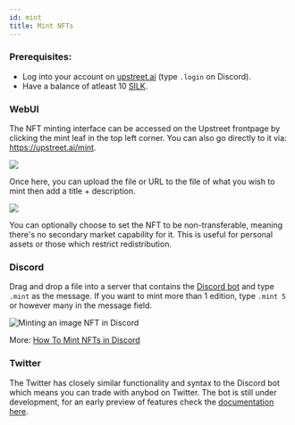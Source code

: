 ```yaml
---
id: mint
title: Mint NFTs
---
```


### Prerequisites:
- Log into your account on [upstreet.ai](../upstreet/start.md) (type `.login` on Discord).
- Have a balance of atleast 10 [SILK](../market/silk-guide.md).

### WebUI

The NFT minting interface can be accessed on the Upstreet frontpage by clicking the mint leaf in the top left corner. You can also go directly to it via: https://upstreet.ai/mint.

![](/img/mint-button.jpg)

Once here, you can upload the file or URL to the file of what you wish to mint then add a title + description.

![](/img/mint-ui.jpg)

You can optionally choose to set the NFT to be non-transferable, meaning there's no secondary market capability for it. This is useful for personal assets or those which restrict redistribution.


### Discord

Drag and drop a file into a server that contains the [Discord bot](https://upstreet.ai/discordbot) and type `.mint` as the message. If you want to mint more than 1 edition, type `.mint 5` or however many in the message field.

![Minting an image NFT in Discord](/img/mint.jpg)

More: [How To Mint NFTs in Discord](/docs/create/mint-discord)

### Twitter

The Twitter has closely similar functionality and syntax to the Discord bot which means you can trade with anybod on Twitter. The bot is still under development, for an early preview of features check the [documentation here](https://docs.upstreet.ai/docs/upstreet/twitter-bot).